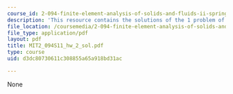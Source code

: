 ```yaml
---
course_id: 2-094-finite-element-analysis-of-solids-and-fluids-ii-spring-2011
description: 'This resource contains the solutions of the 1 problem of homework 2. '
file_location: /coursemedia/2-094-finite-element-analysis-of-solids-and-fluids-ii-spring-2011/d3dc80730611c308855a65a918bd31ac_MIT2_094S11_hw_2_sol.pdf
file_type: application/pdf
layout: pdf
title: MIT2_094S11_hw_2_sol.pdf
type: course
uid: d3dc80730611c308855a65a918bd31ac

---
```

None